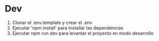 

# Dev

1. Clonar el .env.template y crear el .env
2. Ejecutar 'npm install' para installar las dependencias
3. Ejecutar npm run dev para levantar el proyecto en modo desarrollo